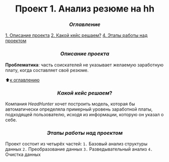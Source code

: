 # <center> **Проект 1. Анализ резюме на hh**

### <center> $Оглавление$
[1. Описание проекта](https://github.com/Ilya-Zakharenko/sf_data_sciense/tree/main/PROJECT-1/README.md#Описание-проекта)
[2. Какой кейс решаем?](https://github.com/Ilya-Zakharenko/sf_data_sciense/tree/main/PROJECT-1/README.md#Какой-кейс-решаем)
[4. Этапы работы над проектом](https://github.com/Ilya-Zakharenko/sf_data_sciense/tree/main/PROJECT-1/README.md#Этапы-работы-над-проектом)

### <center> $Описание$ $проекта$
**Проблематика**: часть соискателей не указывает желаемую заработную плату, когда составляет своё резюме.

:arrow_up:[к оглавлению](https://github.com/Ilya-Zakharenko/sf_data_sciense/tree/main/PROJECT-1/README.md#Оглавление)


### <center> $Какой$ $кейс$ $решаем?$
Компания $HeadHunter$ хочет построить модель, которая бы автоматически определяла примерный уровень заработной платы, подходящей пользователю, исходя из информации, которую он указал о себе.


### <center> $Этапы$ $работы$ $над$ $проектом$
Проект состоит из четырёх частей:
`1.` Базовый анализ структуры данных
`2.` Преобразование данных
`3.` Разведывательный анализ
`4.` Очистка данных
